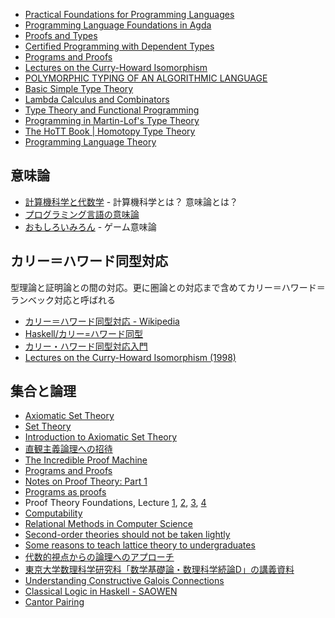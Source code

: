 
* [Practical Foundations for Programming Languages](http://www.cs.cmu.edu/~rwh/plbook/1sted-revised.pdf)
* [Programming Language Foundations in Agda](https://plfa.github.io/)
* [Proofs and Types](http://www.paultaylor.eu/stable/Proofs+Types.html)
* [Certified Programming with Dependent Types](http://adam.chlipala.net/cpdt/)
* [Programs and Proofs](https://ilyasergey.net/pnp/)
* [Lectures on the Curry-Howard Isomorphism](http://disi.unitn.it/~bernardi/RSISE11/Papers/curry-howard.pdf)
* [POLYMORPHIC TYPING OF AN ALGORITHMIC LANGUAGE](https://xavierleroy.org/publi/phd-thesis.pdf)
* [Basic Simple Type Theory](https://mathtrielhighschool.files.wordpress.com/2011/08/number-theory.pdf)
* [Lambda Calculus and Combinators](https://www.cin.ufpe.br/~djo/files/Lambda-Calculus%20and%20Combinators.pdf)
* [Type Theory and Functional Programming](https://www.cs.kent.ac.uk/people/staff/sjt/TTFP/)
* [Programming in Martin-Lof's Type Theory](http://www.cse.chalmers.se/research/group/logic/book/)
* [The HoTT Book \| Homotopy Type Theory](https://homotopytypetheory.org/book/)
* [Programming Language Theory](http://steshaw.org/plt/)

## 意味論
* [計算機科学と代数学](http://group-mmm.org/~ichiro/papers/algPLJapaneseJan2014.pdf) - 計算機科学とは？ 意味論とは？
* [プログラミング言語の意味論](http://www.kurims.kyoto-u.ac.jp/~kenkyubu/kokai-koza/katsumata.pdf)
* [おもしろいみろん](http://www.kmonos.net/wlog/86.html#_1755080603) - ゲーム意味論

## カリー＝ハワード同型対応
型理論と証明論との間の対応。更に圏論との対応まで含めてカリー＝ハワード＝ランベック対応と呼ばれる

* [カリー＝ハワード同型対応 - Wikipedia](https://ja.wikipedia.org/wiki/%E3%82%AB%E3%83%AA%E3%83%BC%EF%BC%9D%E3%83%8F%E3%83%AF%E3%83%BC%E3%83%89%E5%90%8C%E5%9E%8B%E5%AF%BE%E5%BF%9C)
* [Haskell/カリー=ハワード同型](https://ja.wikibooks.org/wiki/Haskell/%E3%82%AB%E3%83%AA%E3%83%BC%3D%E3%83%8F%E3%83%AF%E3%83%BC%E3%83%89%E5%90%8C%E5%9E%8B)
* [カリー・ハワード同型対応入門](http://ocw.kyoto-u.ac.jp/ja/faculty-of-lettersja/002-006/pdf/curryhoward.pdf)
* [Lectures on the Curry-Howard Isomorphism (1998)](http://citeseerx.ist.psu.edu/viewdoc/summary?doi=10.1.1.17.7385)

## 集合と論理
* [Axiomatic Set Theory](http://link.springer.com/book/10.1007/978-1-4684-8751-0)
* [Set Theory](http://link.springer.com/book/10.1007/3-540-44761-X)
* [Introduction to Axiomatic Set Theory](http://link.springer.com/book/10.1007%2F978-1-4613-8168-6)
* [直観主義論理への招待](http://www.kurims.kyoto-u.ac.jp/~terui/summer2013.pdf)
* [The Incredible Proof Machine](http://incredible.nomeata.de/)
* [Programs and Proofs](http://ilyasergey.net/pnp/)
* [Notes on Proof Theory: Part 1](http://jozefg.bitbucket.org/posts/2015-02-11-proof-theory1.html)
* [Programs as proofs](http://arxiv.org/abs/1509.04040)
* Proof Theory Foundations, Lecture [1](https://www.youtube.com/watch?v=YRu7Xi-mNK8), [2](https://www.youtube.com/watch?v=JzIAEv8fN88), [3](https://www.youtube.com/watch?v=nw0JAF79gYI), [4](https://www.youtube.com/watch?v=_XtflAEN6aA)
* [Computability](http://link.springer.com/book/10.1007/978-1-4612-0863-1)
* [Relational Methods in Computer Science](http://link.springer.com/book/10.1007/3-540-36280-0)
* [Second-order theories should not be taken lightly](https://theorylunch.wordpress.com/2016/01/14/second-order-theories-should-not-be-taken-lightly/)
* [Some reasons to teach lattice theory to undergraduates](https://theorylunch.wordpress.com/2013/03/14/some-reasons-to-teach-lattice-theory-to-undergraduates/)
* [代数的視点からの論理へのアプローチ](http://www.jaist.ac.jp/~mizuhito/ppl_ss07/OHP/msj07.pdf)
* [東京大学数理科学研究科「数学基礎論・数理科学続論D」の講義資料](http://researchmap.jp/mur789p4c-121/)
* [Understanding Constructive Galois Connections](http://prl.ccs.neu.edu/blog/2016/11/16/understanding-constructive-galois-connections/)
* [Classical Logic in Haskell - SAOWEN](https://hk.saowen.com/a/1df28680b9dedfb78b3fd547639d1edc0657c838cc79381dac82ceac8fdf97cf)
* [Cantor Pairing](https://identicalsnowflake.github.io/Cantor.html)
